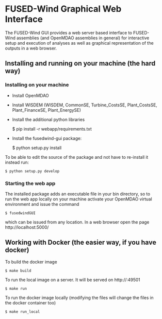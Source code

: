 # FUSED-Wind Graphical Web Interface

The FUSED-Wind GUI provides a web server based interface to FUSED-Wind assemblies (and OpenMDAO assemblies in general) for
interactive setup and execution of analyses as well as graphical representation of the outputs in a web browser.


## Installing and running on your machine (the hard way)
### Installing on your machine

* Install OpenMDAO
* Install WISDEM (WISDEM, CommonSE, Turbine_CostsSE, Plant_CostsSE, Plant_FinanceSE, Plant_EnergySE)
* Install the additional python libraries

    $ pip install -r webapp/requirements.txt

* Install the fusedwind-gui package:

    $ python setup.py install

To be able to edit the source of the package and not have to re-install it instead run:

    $ python setup.py develop

### Starting the web app

The installed package adds an executable file in your bin directory, so to run the web app locally on your machine activate your OpenMDAO virtual environment and issue the command

    $ fusedwindGUI

which can be issued from any location. In a web browser open the page http://localhost:5000/

## Working with Docker (the easier way, if you have docker)

To build the docker image

    $ make build

To run the local image on a server. It will be served on http://<your server>:49501

    $ make run

To run the docker image locally (modifying the files will change the files in
    the docker container too)

    $ make run_local
